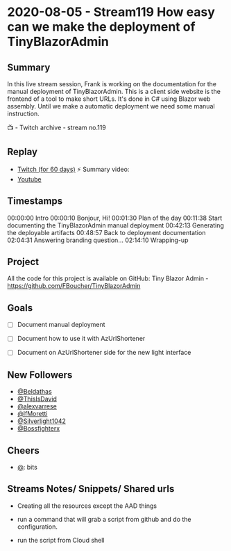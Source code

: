 
# 2020-08-05 - Stream119 How easy can we make the deployment of TinyBlazorAdmin

Summary
-------

In this live stream session, Frank is working on the documentation for the manual deployment of TinyBlazorAdmin. This is a client side website is the frontend of a tool to make short URLs. It's done in C# using Blazor web assembly. Until we make a automatic deployment we need some manual instruction.

📺 - Twitch archive - stream no.119

Replay
------

- [Twitch (for 60 days)](https://www.twitch.tv/videos/)
⚡ Summary video:
- [Youtube](https://youtu.be/BJrHY78j1aQ)


Timestamps
--------

00:00:00 Intro
00:00:10 Bonjour, Hi!
00:01:30 Plan of the day
00:11:38 Start documenting the TinyBlazorAdmin manual  deployment
00:42:13 Generating the deployable artifacts
00:48:57 Back to deployment documentation
02:04:31 Answering branding question... 
02:14:10 Wrapping-up

Project
-------

All the code for this project is available on GitHub: Tiny Blazor Admin - https://github.com/FBoucher/TinyBlazorAdmin


Goals
-----

- [ ] Document manual deployment
- [ ] Document how to use it with AzUrlShortener
- [ ] Document on AzUrlShortener side for the new light interface


New Followers
-------------

- [@Beldathas](https://www.twitch.tv/Beldathas)
- [@ThisIsDavid](https://www.twitch.tv/ThisIsDavid)
- [@alexvarrese](https://www.twitch.tv/alexvarrese)
- [@lfMoretti](https://www.twitch.tv/lfMoretti)
- [@Silverlight1042](https://www.twitch.tv/Silverlight1042)
- [@Bossfighterx](https://www.twitch.tv/Bossfighterx)


Cheers
------

- [@](https://www.twitch.tv/):  bits


Streams Notes/ Snippets/ Shared urls
-----------------------------------

- Creating all the resources except the AAD things
- run a command that will grab a script from github and do the configuration.

- run the script from Cloud shell
